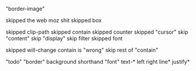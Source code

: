 

"border-image"

skipped the web moz shit
skipped box

skipped clip-path
skipped contain
skipped counter
skipped "cursor"
skip "content"
skip "display"
skip filter
skipped font

skipped will-change
contain is "wrong"
skip rest of "contain"

"todo"
"border"
background shorthand
"font"
text-*
left right line* justify*